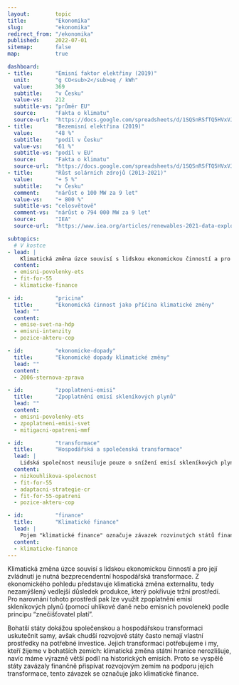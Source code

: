 ```yaml
---
layout:        topic
title:         "Ekonomika"
slug:          "ekonomika"
redirect_from: "/ekonomika"
published:     2022-07-01
sitemap:       false
map:           true

dashboard:
- title:       "Emisní faktor elektřiny (2019)"
  unit:        "g CO<sub>2</sub>eq / kWh"
  value:       369
  subtitle:    "v Česku"
  value-vs:    212
  subtitle-vs: "průměr EU"
  source:      "Fakta o klimatu"
  source-url:  "https://docs.google.com/spreadsheets/d/1SQSnRSfTQ5HVxVJvwj4igfl22hyblYVjDo_INceKy4I/edit#gid=979818322"
- title:       "Bezemisní elektřina (2019)"
  value:       "48 %"
  subtitle:    "podíl v Česku"
  value-vs:    "61 %"
  subtitle-vs: "podíl v EU"
  source:      "Fakta o klimatu"
  source-url:  "https://docs.google.com/spreadsheets/d/1SQSnRSfTQ5HVxVJvwj4igfl22hyblYVjDo_INceKy4I/edit#gid=979818322"
- title:       "Růst solárních zdrojů (2013-2021)"
  value:       "+ 5 %"
  subtitle:    "v Česku"
  comment:     "nárůst o 100 MW za 9 let"
  value-vs:    "+ 800 %"
  subtitle-vs: "celosvětově"
  comment-vs:  "nárůst o 794 000 MW za 9 let"
  source:      "IEA"
  source-url:  "https://www.iea.org/articles/renewables-2021-data-explorer?mode=market&region=World&publication=2021&product=PV"

subtopics:
  # V kostce
- lead: |
    Klimatická změna úzce souvisí s lidskou ekonomickou činností a pro její zvládnutí je nutná bezprecendentní hospodářská transformace. Z ekonomického pohledu představuje klimatická změna externalitu, tedy nezamýšlený vedlejší důsledek produkce, který pokřivuje tržní prostředí. Pro narovnání tohoto prostředí pak lze využít zpoplatnění emisí skleníkových plynů (pomocí uhlíkové daně nebo emisních povolenek) podle principu “znečišťovatel platí”.
  content:
  - emisni-povolenky-ets
  - fit-for-55
  - klimaticke-finance

- id:          "pricina"
  title:       "Ekonomická činnost jako příčina klimatické změny"
  lead: ""
  content:
  - emise-svet-na-hdp
  - emisni-intenzity
  - pozice-akteru-cop

- id:          "ekonomicke-dopady"
  title:       "Ekonomické dopady klimatické změny"
  lead: ""
  content:
  - 2006-sternova-zprava

- id:          "zpoplatneni-emisi"
  title:       "Zpoplatnění emisí skleníkových plynů"
  lead: ""
  content:
  - emisni-povolenky-ets
  - zpoplatneni-emisi-svet
  - mitigacni-opatreni-mmf  

- id:          "transformace"
  title:       "Hospodářská a společenská transformace"
  lead: |
    Lidská společnost neusiluje pouze o snížení emisí skleníkových plynů – v takovém případě bychom mohli jednoduše zanechat veškerých aktivit. Lidé mají širokou škálu potřeb, cílem tedy je nalezení cesty ke stavu, kdy většina lidí na planetě bude žít spokojený život a přitom společnost jako celek bude mít v podstatě nulové emise skleníkových plynů. Jak uskutečnit tuto hospodářskou a společenskou transformaci je svým způsobem složitější otázka než samotná fyzika klimatické změny.
  content:
  - nizkouhlikova-spolecnost
  - fit-for-55
  - adaptacni-strategie-cr
  - fit-for-55-opatreni
  - pozice-akteru-cop

- id:          "finance"
  title:       "Klimatické finance"
  lead: |
    Pojem "klimatické finance" označuje závazek rozvinutých států finančně přispívat rozvojovým zemím, aby dokázaly lépe zvládnout klimatickou změnu a její dopady. V roce 2009 na klimatické konferenci COP15 v Kodani se vyspělé země zavázaly, že budou od roku 2020 každoročně posílat 100 miliard amerických dolarů rozvojovým státům na podporu investic do nízkoemisních technologií a na adaptaci na dopady klimatické změny. V roce 2020 tento závazek však nebyl naplněn.
  content:
  - klimaticke-finance
---
```


Klimatická změna úzce souvisí s lidskou ekonomickou činností a pro její zvládnutí je nutná bezprecendentní hospodářská transformace. Z ekonomického pohledu představuje klimatická změna externalitu, tedy nezamýšlený vedlejší důsledek produkce, který pokřivuje tržní prostředí. Pro narovnání tohoto prostředí pak lze využít zpoplatnění emisí skleníkových plynů (pomocí uhlíkové daně nebo emisních povolenek) podle principu “znečišťovatel platí”.

Bohatší státy dokážou společenskou a hospodářskou transformaci uskutečnit samy, avšak chudší rozvojové státy často nemají vlastní prostředky na potřebné investice. Jejich transformaci potřebujeme i my, kteří žijeme v bohatších zemích: klimatická změna státní hranice nerozlišuje, navíc máme výrazně větší podíl na historických emisích. Proto se vyspělé státy zavázaly finančně přispívat rozvojovým zemím na podporu jejich transformace, tento závazek se označuje jako klimatické finance.
